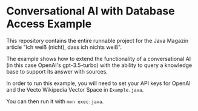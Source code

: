 # Conversational AI with Database Access Example
This repository contains the entire runnable project for the Java Magazin article "Ich weiß (nicht), dass ich nichts weiß".

The example shows how to extend the functionality of a conversational AI (in this case OpenAI's gpt-3.5-turbo) with the ability to query a knowledge base to support its answer with sources.

In order to run this example, you will need to set your API keys for OpenAI and the Vecto Wikipedia Vector Space in `Example.java`.

You can then run it with `mvn exec:java`.
